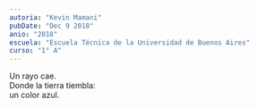 ```yaml
---
autoria: "Kevin Mamani"
pubDate: "Dec 9 2018"
anio: "2018"
escuela: "Escuela Técnica de la Universidad de Buenos Aires"
curso: "1° A"
---
```


Un rayo cae.\
Donde la tierra tiembla:\
un color azul.
